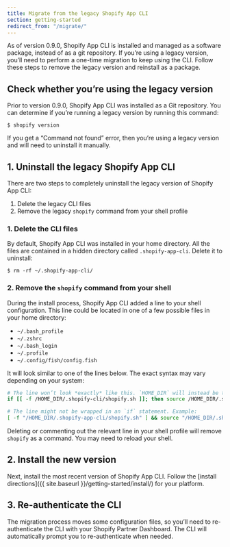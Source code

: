 ```yaml
---
title: Migrate from the legacy Shopify App CLI
section: getting-started
redirect_from: "/migrate/"
---
```


As of version 0.9.0, Shopify App CLI is installed and managed as a software package, instead of as a git repository. If you’re using a legacy version, you’ll need to perform a one-time migration to keep using the CLI. Follow these steps to remove the legacy version and reinstall as a package.

## Check whether you’re using the legacy version

Prior to version 0.9.0, Shopify App CLI was installed as a Git repository. You can determine if you’re running a legacy version by running this command:

```console
$ shopify version
```

If you get a “Command not found” error, then you’re using a legacy version and will need to uninstall it manually.

## 1. Uninstall the legacy Shopify App CLI

There are two steps to completely uninstall the legacy version of Shopify App CLI:

1. Delete the legacy CLI files
1. Remove the legacy `shopify` command from your shell profile

### 1. Delete the CLI files

By default, Shopify App CLI was installed in your home directory. All the files are contained in a hidden directory called `.shopify-app-cli`. Delete it to uninstall:

```console
$ rm -rf ~/.shopify-app-cli/
```

### 2. Remove the `shopify` command from your shell

During the install process, Shopify App CLI added a line to your shell configuration. This line could be located in one of a few possible files in your home directory:

- `~/.bash_profile`
- `~/.zshrc`
- `~/.bash_login`
- `~/.profile`
- `~/.config/fish/config.fish`

It will look similar to one of the lines below. The exact syntax may vary depending on your system:

```sh
# The line won’t look *exactly* like this. `HOME_DIR` will instead be the absolute path to your home directory.
if [[ -f /HOME_DIR/.shopify-cli/shopify.sh ]]; then source /HOME_DIR/.shopify-cli/shopify.sh; fi

# The line might not be wrapped in an `if` statement. Example:
[ -f "/HOME_DIR/.shopify-app-cli/shopify.sh" ] && source "/HOME_DIR/.shopify-app-cli/shopify.sh"
```

Deleting or commenting out the relevant line in your shell profile will remove `shopify` as a command. You may need to reload your shell.

## 2. Install the new version

Next, install the most recent version of Shopify App CLI. Follow the [install directions]({{ site.baseurl }}/getting-started/install/) for your platform.

## 3. Re-authenticate the CLI

The migration process moves some configuration files, so you’ll need to re-authenticate the CLI with your Shopify Partner Dashboard. The CLI will automatically prompt you to re-authenticate when needed.

